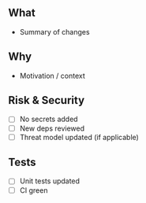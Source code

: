 ## What
- Summary of changes

## Why
- Motivation / context

## Risk & Security
- [ ] No secrets added
- [ ] New deps reviewed
- [ ] Threat model updated (if applicable)

## Tests
- [ ] Unit tests updated
- [ ] CI green
